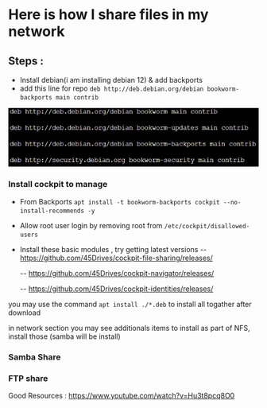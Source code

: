 # Here is how I share files in my network 

## Steps : 
- Install debian(i am installing debian 12) & add backports
- add this line for repo ```deb http://deb.debian.org/debian bookworm-backports main contrib```

![deb-repo](/images/backports_install_deb12.jpg)

### Install cockpit to manage 

- From Backports 
```apt install -t bookworm-backports cockpit --no-install-recommends -y```

- Allow root user login by removing root from  ```/etc/cockpit/disallowed-users ```

- Install these basic modules , try getting latest versions
  -- https://github.com/45Drives/cockpit-file-sharing/releases/
  
  -- https://github.com/45Drives/cockpit-navigator/releases/
  
  -- https://github.com/45Drives/cockpit-identities/releases/

you may use the command ```apt install ./*.deb``` to install all togather after download 

in network section you may see additionals items to install as part of NFS, install those (samba will be install)

### Samba Share 

### FTP share

Good Resources : 
https://www.youtube.com/watch?v=Hu3t8pcq8O0
